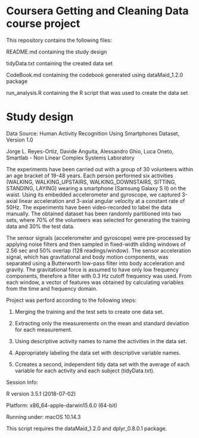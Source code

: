 # Coursera Getting and Cleaning Data course project

This repository contains the following files:

README.md containing the study design

tidyData.txt containing the created data set

CodeBook.md containing the codebook generated using dataMaid_1.2.0 package

run_analysis.R containing the R script that was used to create the data set


# Study design

Data Source: Human Activity Recognition Using Smartphones Dataset, Version 1.0

Jorge L. Reyes-Ortiz, Davide Anguita, Alessandro Ghio, Luca Oneto, Smartlab - Non Linear Complex Systems Laboratory

The experiments have been carried out with a group of 30 volunteers within an age bracket of 19-48 years. Each person performed six activities (WALKING, WALKING_UPSTAIRS, WALKING_DOWNSTAIRS, SITTING, STANDING, LAYING) wearing a smartphone (Samsung Galaxy S II) on the waist. Using its embedded accelerometer and gyroscope, we captured 3-axial linear acceleration and 3-axial angular velocity at a constant rate of 50Hz. The experiments have been video-recorded to label the data manually. The obtained dataset has been randomly partitioned into two sets, where 70% of the volunteers was selected for generating the training data and 30% the test data.

The sensor signals (accelerometer and gyroscope) were pre-processed by applying noise filters and then sampled in fixed-width sliding windows of 2.56 sec and 50% overlap (128 readings/window). The sensor acceleration signal, which has gravitational and body motion components, was separated using a Butterworth low-pass filter into body acceleration and gravity. The gravitational force is assumed to have only low frequency components, therefore a filter with 0.3 Hz cutoff frequency was used. From each window, a vector of features was obtained by calculating variables from the time and frequency domain.


Project was perford according to the following steps:

1. Merging the training and the test sets to create one data set.

2. Extracting only the measurements on the mean and standard deviation for each measurement.

3. Using descriptive activity names to name the activities in the data set.

4. Appropriately labeling the data set with descriptive variable names.

5. Ccreates a second, independent tidy data set with the average of each variable for each activity and each subject (tidyData.txt).


Session Info:

R version 3.5.1 (2018-07-02)

Platform: x86_64-apple-darwin15.6.0 (64-bit)

Running under: macOS  10.14.3


This script requires the dataMaid_1.2.0 and dplyr_0.8.0.1 package.
